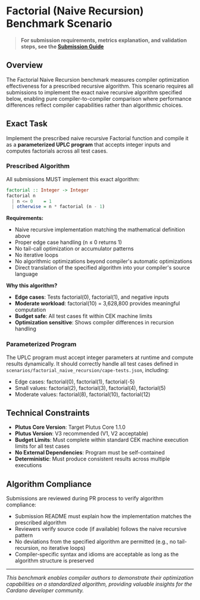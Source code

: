 # Factorial (Naive Recursion) Benchmark Scenario

> **For submission requirements, metrics explanation, and validation steps, see the [Submission Guide](../../doc/submission-guide.md)**

## Overview

The Factorial Naive Recursion benchmark measures compiler optimization effectiveness for a prescribed recursive algorithm. This scenario requires all submissions to implement the exact naive recursive algorithm specified below, enabling pure compiler-to-compiler comparison where performance differences reflect compiler capabilities rather than algorithmic choices.

## Exact Task

Implement the prescribed naive recursive Factorial function and compile it as a **parameterized UPLC program** that accepts integer inputs and computes factorials across all test cases.

### Prescribed Algorithm

All submissions MUST implement this exact algorithm:

```haskell
factorial :: Integer -> Integer
factorial n
  | n <= 0    = 1
  | otherwise = n * factorial (n - 1)
```

**Requirements:**

- Naive recursive implementation matching the mathematical definition above
- Proper edge case handling (n ≤ 0 returns 1)
- No tail-call optimization or accumulator patterns
- No iterative loops
- No algorithmic optimizations beyond compiler's automatic optimizations
- Direct translation of the specified algorithm into your compiler's source language

**Why this algorithm?**

- **Edge cases**: Tests factorial(0), factorial(1), and negative inputs
- **Moderate workload**: factorial(10) = 3,628,800 provides meaningful computation
- **Budget safe**: All test cases fit within CEK machine limits
- **Optimization sensitive**: Shows compiler differences in recursion handling

### Parameterized Program

The UPLC program must accept integer parameters at runtime and compute results dynamically. It should correctly handle all test cases defined in `scenarios/factorial_naive_recursion/cape-tests.json`, including:

- Edge cases: factorial(0), factorial(1), factorial(-5)
- Small values: factorial(2), factorial(3), factorial(4), factorial(5)
- Moderate values: factorial(8), factorial(10), factorial(12)

## Technical Constraints

- **Plutus Core Version**: Target Plutus Core 1.1.0
- **Plutus Version**: V3 recommended (V1, V2 acceptable)
- **Budget Limits**: Must complete within standard CEK machine execution limits for all test cases
- **No External Dependencies**: Program must be self-contained
- **Deterministic**: Must produce consistent results across multiple executions

## Algorithm Compliance

Submissions are reviewed during PR process to verify algorithm compliance:

- Submission README must explain how the implementation matches the prescribed algorithm
- Reviewers verify source code (if available) follows the naive recursive pattern
- No deviations from the specified algorithm are permitted (e.g., no tail-recursion, no iterative loops)
- Compiler-specific syntax and idioms are acceptable as long as the algorithm structure is preserved

---

_This benchmark enables compiler authors to demonstrate their optimization capabilities on a standardized algorithm, providing valuable insights for the Cardano developer community._
